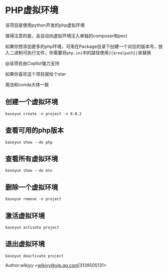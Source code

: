 # PHP虚拟环境

该项目是使用python开发的php虚拟环境


值得注意的是，会自动向虚拟环境注入单独的composer和pecl

如果你想添加更多的php环境，可用在Package目录下创建一个对应的版本号，放入二进制可执行文件，你需要将``php.ini``中的路径使用``{{$realpath}}``来替换

@该项目由Copilot强力支持

如果你喜欢这个项目就给个star

用法和conda大体一致
## 创建一个虚拟环境
``
baseyun create -n project -v 8.0.2
``

## 查看可用的php版本
``
baseyun show --do php
``

## 查看所有虚拟环境
``
baseyun show --do env
``

## 删除一个虚拟环境
``
baseyun remove -n project
``

## 激活虚拟环境
``
baseyun activate project
``

## 退出虚拟环境
``
baseyun deactivate project
``

Author:wlkjyy <wlkjyy@vip.qq.com|3139505131>
